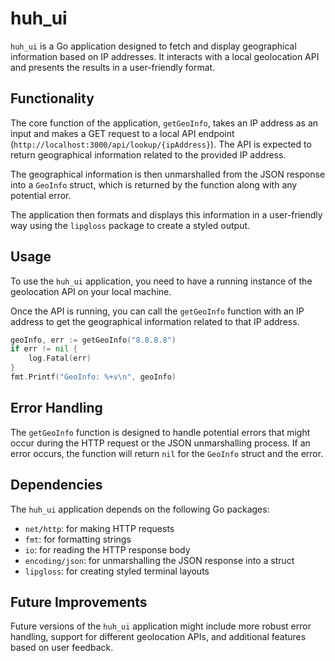 # huh_ui

`huh_ui` is a Go application designed to fetch and display geographical information based on IP addresses. It interacts with a local geolocation API and presents the results in a user-friendly format.

## Functionality

The core function of the application, `getGeoInfo`, takes an IP address as an input and makes a GET request to a local API endpoint (`http://localhost:3000/api/lookup/{ipAddress}`). The API is expected to return geographical information related to the provided IP address.

The geographical information is then unmarshalled from the JSON response into a `GeoInfo` struct, which is returned by the function along with any potential error.

The application then formats and displays this information in a user-friendly way using the `lipgloss` package to create a styled output.

## Usage

To use the `huh_ui` application, you need to have a running instance of the geolocation API on your local machine.

Once the API is running, you can call the `getGeoInfo` function with an IP address to get the geographical information related to that IP address.

```go
geoInfo, err := getGeoInfo("8.8.8.8")
if err != nil {
    log.Fatal(err)
}
fmt.Printf("GeoInfo: %+v\n", geoInfo)
```

## Error Handling

The `getGeoInfo` function is designed to handle potential errors that might occur during the HTTP request or the JSON unmarshalling process. If an error occurs, the function will return `nil` for the `GeoInfo` struct and the error.

## Dependencies

The `huh_ui` application depends on the following Go packages:

- `net/http`: for making HTTP requests
- `fmt`: for formatting strings
- `io`: for reading the HTTP response body
- `encoding/json`: for unmarshalling the JSON response into a struct
- `lipgloss`: for creating styled terminal layouts

## Future Improvements

Future versions of the `huh_ui` application might include more robust error handling, support for different geolocation APIs, and additional features based on user feedback.